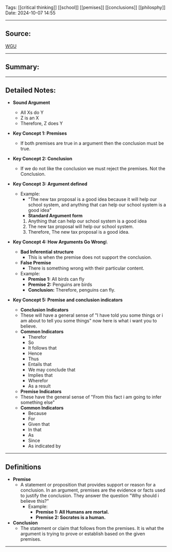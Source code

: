 
Tags: [[critical thinking]] [[school]] [[pemises]] [[conclusions]] [[philosphy]]
Date: 2024-10-07 14:55

---

## Source: 
[WGU](https://apps.cgp-oex.wgu.edu/wgulearning/course/course-v1:WGUx+OEX0247+v03/block-v1:WGUx+OEX0247+v03+type@sequential+block@85f652de602b4d428b3582ec9c759929/block-v1:WGUx+OEX0247+v03+type@vertical+block@0fee48efccd54f7abd5bce18f13a1571)

---

## Summary:


---

## Detailed Notes:
- **Sound Argument**
	- All Xs do Y 
	- Z is an X 
	- Therefore, Z does Y 
- **Key Concept 1: Premises**
	- If both premises are true in a argument then the conclusion must be true. 
   

- **Key Concept 2: Conclusion**
	- If we do not like the conclusion we must reject the premises. Not the Conclusion.
  
- **Key Concept 3: Argument defined**
	- Example:
		- "The new tax proposal is a good idea because it will help our school system, and anything that can help our school system is a good idea"
		- **Standard Argument form**
		 1. Anything that can help our school system is a good idea 
		 2. The new tax proposal will help our school system. 
		 3. Therefore, The new tax proposal is a good idea. 
- **Key Concept 4: How Arguments Go Wrong**\
	- **Bad Inferential structure**
		- This is when the premise does not support the conclusion. 
	- **False Premise**
		- There is something wrong with their particular content. 
	- Example:
		- **Premise 1:** All birds can fly 
		- **Premise 2:** Penguins are birds
		- **Conclusion:** Therefore, penguins can fly. 
- **Key Concept 5: Premise and conclusion indicators**
	- **Conclusion Indicators**
	- These will have a general sense of "I have told you some things or i am about to tell you some things" now here is what i want you to believe. 
	- **Common Indicators**
		- Therefor 
		- So 
		- It follows that 
		- Hence 
		- Thus 
		- Entails that 
		- We may conclude that 
		- Implies that 
		- Wherefor 
		- As a result
	- **Premise Indicators**
	- These have the general sense of "From this fact i am going to infer something else"
	- **Common Indicators**
		- Because  
		- For 
		- Given that 
		- In that 
		- As 
		- Since 
		- As indicated by 

---
## Definitions

- **Premise**
	-  A statement or proposition that provides support or reason for a conclusion. In an argument, premises are the evidence or facts used to justify the conclusion. They answer the question "Why should i believe this?"
		- Example: 
			- **Premise 1: All Humans are mortal.**
			- **Premise 2: Socrates is a human.** 
- **Conclusion**
	-  The statement or claim that follows from the premises. It is what the argument is trying to prove or establish based on the given premises. 

---


